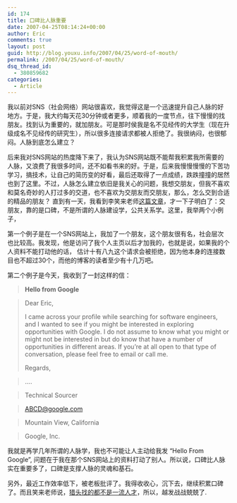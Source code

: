 ```yaml
---
id: 174
title: 口碑比人脉重要
date: 2007-04-25T08:14:24+00:00
author: Eric
comments: true
layout: post
guid: http://blog.youxu.info/2007/04/25/word-of-mouth/
permalink: /2007/04/25/word-of-mouth/
dsq_thread_id:
  - 380859682
categories:
  - Article
---
```

我以前对SNS（社会网络）网站很喜欢，我觉得这是一个迅速提升自己人脉的好地方。于是，我大约每天花30分钟或者更多，顺着我的一度节点，往下慢慢的找朋友。找到认为重要的，就加朋友。可是那时侯我是名不见经传的大学生（现在升级成名不见经传的研究生），所以很多连接请求都被人拒绝了。我很纳闷，也很郁闷。人脉到底怎么建立？

后来我对SNS网站的热度降下来了，我认为SNS网站既不能帮我积累我所需要的人脉，又浪费了我很多时间，还不如看书来的好。于是，后来我慢慢慢慢的下苦功学习，搞技术，让自己的简历变的好看，最后还取得了一点成绩，跌跌撞撞的居然也到了这里。不过，人脉怎么建立依旧是我关心的问题，我想交朋友，但我不喜欢和莫名奇妙的人打过多的交道，也不喜欢为交朋友而交朋友，那么，怎么交到合适的精品的朋友？ 直到有一天，我看到李笑来老师[这篇文章](http://www.xiaolai.net/?p=171)，才一下子明白了：交朋友，靠的是口碑，不是所谓的人脉建设学，公共关系学。这里，我举两个小例子，

第一个例子是在一个SNS网站上，我加了一个朋友，这个朋友很有名，社会层次也比较高。我发现，他是访问了我个人主页以后才加我的，也就是说，如果我的个人资料不能打动他的话， 估计十有八九这个请求会被拒绝，因为他本身的连接数目也不超过30个，而他的博客的读者至少有十几万吧。

第二个例子是今天，我收到了一封这样的信：

> **Hello from Google**
  
> Dear Eric,
> 
> I came across your profile while searching for software engineers, and I wanted to see if you might be interested in exploring opportunities with Google. I do not assume to know what you might or might not be interested in but do know that have a number of opportunities in different areas. If you&#8217;re at all open to that type of conversation, please feel free to email or call me.
> 
> Regards,
  
> &#8230;.
  
> Technical Sourcer
  
> ABCD@google.com
  
> Mountain View, California
  
> Google, Inc.

我就是再学几年所谓的人脉学，我也不可能让人主动给我发 “Hello From Google”, 问题在于我在那个SNS网站上的资料打动了别人。所以说，口碑比人脉实在重要多了，口碑是支撑人脉的灵魂和基石。

另外，最近工作效率低下，被老板批评了。我得收收心，沉下去，继续积累口碑了。而且笑来老师说，[猎头找的都不是一流人才](http://www.xiaolai.net/?p=320)，所以，越发战战兢兢了.